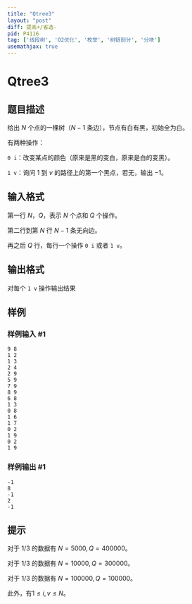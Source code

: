 ```yaml
---
title: "Qtree3"
layout: "post"
diff: 提高+/省选-
pid: P4116
tag: ['线段树', 'O2优化', '枚举', '树链剖分', '分块']
usemathjax: true
---
```


# Qtree3
## 题目描述

给出 $N$ 个点的一棵树（$N-1$ 条边），节点有白有黑，初始全为白。

有两种操作：

`0 i`：改变某点的颜色（原来是黑的变白，原来是白的变黑）。

`1 v`：询问 $1$ 到 $v$ 的路径上的第一个黑点，若无，输出 $-1$。
## 输入格式

第一行 $N$，$Q$，表示 $N$ 个点和 $Q$ 个操作。

第二行到第 $N$ 行 $N-1$ 条无向边。

再之后 $Q$ 行，每行一个操作 `0 i` 或者 `1 v`。
## 输出格式

对每个 `1 v` 操作输出结果

## 样例

### 样例输入 #1
```
9 8
1 2
1 3
2 4
2 9
5 9
7 9
8 9
6 8
1 3
0 8
1 6
1 7
0 2
1 9
0 2
1 9 
```
### 样例输出 #1
```
-1
8
-1
2
-1
```
## 提示

对于 $1/3$ 的数据有 $N=5000,Q=400000$。

对于 $1/3$ 的数据有 $N=10000,Q=300000$。

对于 $1/3$ 的数据有 $N=100000, Q=100000$。

此外，有$1 \le i,v \le N$。
